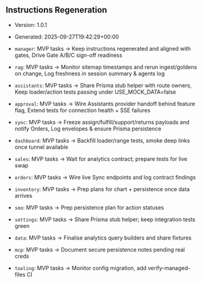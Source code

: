 ## Instructions Regeneration

- Version: 1.0.1
- Generated: 2025-09-27T19:42:29+00:00

- `manager`: MVP tasks → Keep instructions regenerated and aligned with gates, Drive Gate A/B/C sign-off readiness
- `rag`: MVP tasks → Monitor sitemap timestamps and rerun ingest/goldens on change, Log freshness in session summary & agents log
- `assistants`: MVP tasks → Share Prisma stub helper with route owners, Keep loader/action tests passing under USE_MOCK_DATA=false
- `approval`: MVP tasks → Wire Assistants provider handoff behind feature flag, Extend tests for connection health + SSE failures
- `sync`: MVP tasks → Freeze assign/fulfill/support/returns payloads and notify Orders, Log envelopes & ensure Prisma persistence
- `dashboard`: MVP tasks → Backfill loader/range tests, smoke deep links once tunnel available
- `sales`: MVP tasks → Wait for analytics contract; prepare tests for live swap
- `orders`: MVP tasks → Wire live Sync endpoints and log contract findings
- `inventory`: MVP tasks → Prep plans for chart + persistence once data arrives
- `seo`: MVP tasks → Prep persistence plan for action statuses
- `settings`: MVP tasks → Share Prisma stub helper; keep integration tests green
- `data`: MVP tasks → Finalise analytics query builders and share fixtures
- `mcp`: MVP tasks → Document secure persistence notes pending real creds
- `tooling`: MVP tasks → Monitor config migration, add verify-managed-files CI
